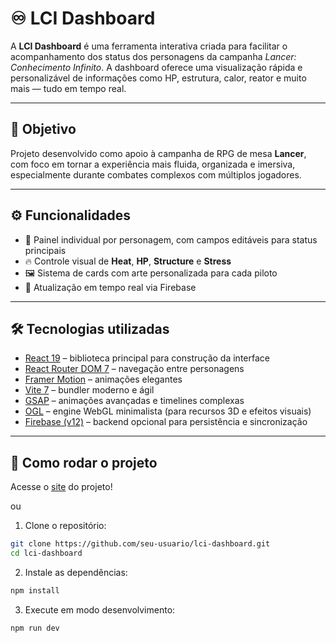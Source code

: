 # ♾ LCI Dashboard

A **LCI Dashboard** é uma ferramenta interativa criada para facilitar o acompanhamento dos status dos personagens da campanha *Lancer: Conhecimento Infinito*. A dashboard oferece uma visualização rápida e personalizável de informações como HP, estrutura, calor, reator e muito mais — tudo em tempo real.

---

## 🎯 Objetivo

Projeto desenvolvido como apoio à campanha de RPG de mesa **Lancer**, com foco em tornar a experiência mais fluida, organizada e imersiva, especialmente durante combates complexos com múltiplos jogadores.

---

## ⚙️ Funcionalidades

- 🧍 Painel individual por personagem, com campos editáveis para status principais
- 🔥 Controle visual de **Heat**, **HP**, **Structure** e **Stress**
- 🖼️ Sistema de cards com arte personalizada para cada piloto
- 🔄 Atualização em tempo real via Firebase

---

## 🛠️ Tecnologias utilizadas

- [React 19](https://react.dev/) – biblioteca principal para construção da interface
- [React Router DOM 7](https://reactrouter.com/) – navegação entre personagens
- [Framer Motion](https://www.framer.com/motion/) – animações elegantes
- [Vite 7](https://vitejs.dev/) – bundler moderno e ágil
- [GSAP](https://gsap.com/) – animações avançadas e timelines complexas
- [OGL](https://github.com/oframe/ogl) – engine WebGL minimalista (para recursos 3D e efeitos visuais)
- [Firebase (v12)](https://firebase.google.com/) – backend opcional para persistência e sincronização

---

## 🚀 Como rodar o projeto

Acesse o [site](https://lci-dashboard.vercel.app/) do projeto!

ou

1. Clone o repositório:

```bash
git clone https://github.com/seu-usuario/lci-dashboard.git
cd lci-dashboard
```

2. Instale as dependências:

```bash
npm install
```

3. Execute em modo desenvolvimento:

```bash
npm run dev
```
